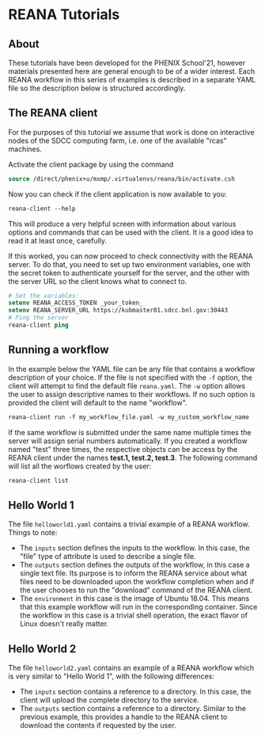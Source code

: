 # REANA Tutorials

## About
These tutorials have been developed for the PHENIX School'21, however
materials presented here are general enough to be of a wider interest.
Each REANA workflow in this series of examples is described in a separate
YAML file so the description below is structured accordingly.

## The REANA client

For the purposes of this tutorial we assume that work is done
on interactive nodes of the SDCC computing farm, i.e. one of
the available "rcas" machines.

Activate the client package by using the command
```csh
source /direct/phenix+u/mxmp/.virtualenvs/reana/bin/activate.csh
```

Now you can check if the client application is now available to you:
```csh
reana-client --help
```
This will produce a very helpful screen with information about
various options and commands that can be used with the client.
It is a good idea to read it at least once, carefully.

If this worked, you can now proceed to check connectivity with the
REANA server. To do that, you need to set up two environment variables,
one with the secret token to authenticate yourself for the server,
and the other with the server URL so the client knows what to connect to.
```csh
# Set the variables:
setenv REANA_ACCESS_TOKEN _your_token_
setenv REANA_SERVER_URL https://kubmaster01.sdcc.bnl.gov:30443
# Ping the server
reana-client ping
```

## Running a workflow
In the example below the YAML file can be any file that contains
a workflow description of your choice. If the file is not specified
with the ```-f``` option, the client will attempt to find the default
file ```reana.yaml```. The ```-w``` option allows the user to assign
descriptive names to their workflows. If no such option is provided
the client will default to the name "workflow".
```csh
reana-client run -f my_workflow_file.yaml -w my_custom_workflow_name
```
If the same workflow is submitted under the same name multiple times
the server will assign serial numbers automatically. If you created
a workflow named "test" three times, the respective objects can be
access by the REANA client under the names __test.1, test.2, test.3__.
The following command will list all the worflows created by the user:
```csh
reana-client list
```


## Hello World 1

The file ```helloworld1.yaml``` contains a trivial example of a REANA workflow.
Things to note:
* The ```inputs``` section defines the inputs to the workflow. In this case,
the "file" type of attribute is used to describe a single file.
* The ```outputs``` section defines the outputs of the workflow, in this
case a single text file. Its purpose is to inform the REANA service
about what files need to be downloaded upon the workflow completion
when and if the user chooses to run the "download" command of the REANA client.
* The ```environment``` in this case is the image of Ubuntu 18.04. This means that this
example workflow will run in the corresponding container. Since the workflow in this case
is a trivial shell operation, the exact flavor of Linux doesn't really matter.

## Hello World 2
The file ```helloworld2.yaml``` contains an example of a REANA workflow
which is very similar to "Hello World 1", with the following differences:
* The ```inputs``` section contains a reference to a directory. In this case,
the client will upload the complete directory to the service.
* The ```outputs``` section contains a reference to a directory. Similar to
the previous example, this provides a handle to the REANA client to download
the contents if requested by the user.

